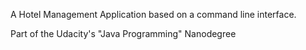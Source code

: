 A Hotel Management Application based on a command line interface. 

Part of the Udacity's "Java Programming" Nanodegree
